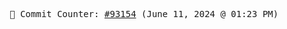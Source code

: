 <p align="center">
    <samp>
        📮 Commit Counter: <a href="https://github.com/Javascript-void0/Javascript-void0/commits/main">#93154</a> (June 11, 2024 @ 01:23 PM)
    </samp>
</p>